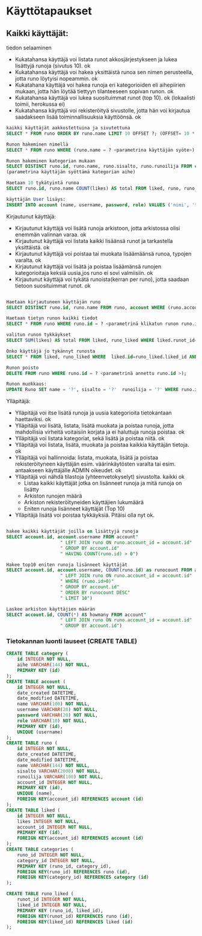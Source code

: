 # Käyttötapaukset

## Kaikki käyttäjät:  
tiedon selaaminen

- Kukatahansa käyttäjä voi  listata  runot akkosjärjestykseen ja lukea lisättyjä runoja (sivutus 10). ok
- Kukatahansa käyttäjä voi hakea yksittäistä runoa sen nimen perusteella, jotta runo löytyisi nopeammin. ok
- Kukatahana käyttäjä voi hakea runoja eri kategorioiden eli aihepiirien mukaan, jotta hän löytää tiettyyn tilanteeseen sopivan runon. ok
- Kukatahansa käyttäjä voi lukea suosituimmat runot (top 10). ok (lokaalisti toimii, herokussa ei)
- Kukatahansa käyttäjä voi rekisteröityä sivustolle, jotta hän voi kirjautua saadakseen lisää toiminnallisuuksia käyttöönsä. ok

```sql
kaikki käyttäjät aakkostettuina ja sivutettuna
SELECT * FROM runo ORDER BY runo.name LIMIT 10 OFFSET ?; (OFFSET= 10 * page, annetaan parametrina)

Runon hakeminen nimellä
SELECT * FROM runo WHERE (runo.name = ? <parametrina käyttäjän syöte>); 

Runon hakeminen kategorian mukaan 
SELECT DISTINCT runo.id, runo.name, runo.sisalto, runo.runoilija FROM category, categories, runo WHERE runo.id=categories.runo_id AND categories.category_id=category.id AND category.aihe=:categ.params(categ='käyttäjän syöte')
(parametrina käyttäjän syöttämä kategorian aihe)

Haetaan 10 tykätyintä runoa
SELECT runo.id, runo.name COUNT(likes) AS total FROM liked, runo, runo_liked WHERE runo.id=liked.runot_id AND liked.id=runo_liked.liked_id"  GROUP BY likes, runo.name, runo.id" ORDER BY total DESC LIMIT 10;

käyttäjän User lisäys:
INSERT INTO account (name, username, password, role) VALUES ('nimi', 'tunnus', 'salasana', 'user');

```

Kirjautunut käyttäjä:

- Kirjautunut käyttäjä voi lisätä runoja arkistoon, jotta arkistossa olisi enemmän valinnan varaa. ok
- Kirjautunut käyttäjä voi listata kaikki lisäänsä runot ja tarkastella yksittäistä. ok
- Kirjautunut käyttäjä voi poistaa tai muokata lisäämäänsä runoa, typojen varalta. ok
- Kirjautunut käyttäjä voi lisätä ja poistaa lisäämänsä runojen kategorioitaja keksiä uusia,jos runo ei sovi valmiisiin. ok
- Kirjautunut käyttäjä voi tykätä runoista(kerran per runo), jotta saadaan tietoon suosituimmat runot. ok


```sql

Haetaan kirjautuneen käyttäjän runo
SELECT DISTINCT runo.id, runo.name FROM runo, account WHERE (runo.account_id =?<parametrinä kirjautunut käyttäjä>);

Haetaan tietyn runon kaikki tiedot
SELECT * FROM runo WHERE runo.id = ? <parametrinä klikatun runon runo.i>);

valitun runon tykkäykset
SELECT SUM(likes) AS total FROM liked, runo_liked WHERE liked.runot_id=? <parametrina valittu runon id> AND liked.account_id=? <parametrina annettu käyttäjän id)   

Onko käyttäjä jo tykännyt runosta
SELECT * FROM liked, runo_liked WHERE  liked.id=runo_liked.liked_id AND runo_liked.runot_id=:ri AND account_id=:la").params(ri=runo.id, la=user.id)                     

Runon poisto
DELETE FROM runo WHERE runo.id = ? <parametrinä annettu runo.id >);

Runon muokkaus:
UPDATE Runo SET name = '?', sisalto = '?'  runoilija = '?' WHERE runo.id = ?; (? = <parametrinä annettu erikseen otsikko, sisalto, runoilja ja runo.id >)
```
Ylläpitäjä:

- Ylläpitäjä voi itse lisätä runoja ja uusia kategorioita tietokantaan haettaviksi. ok
- Ylläpitäjä voi lisätä, listata, lisätä muokata ja poistaa runoja, jotta mahdollisia virheitä voitaisiin korjata ja ei haluttuja runoja poistaa. ok
- Ylläpitäjä voi listata kategoriat, sekä lisätä ja poistaa niitä. ok
- Ylläpitäjä voi listata, lisätä, muokata ja poistaa kaikkia käyttäjän tietoja. ok
- Ylläpitäjä voi hallinnoida: listata, muokata, lisätä ja poistaa rekisteröityneen käyttäjän esim. väärinkäytösten varalta tai esim. antaakseen käyttäjälle ADMIN oikeudet. ok
- Ylläpitäjä voi nähdä tilastoja (yhteenvetokyselyt) sivustolta. kaikki ok
	- Listaa kaikki käyttäjät jotka on lisänneet runoja ja mitä runoja on lisätty
	- Arkiston runojen määrä 
	- Arkiston rekisteröityneiden käyttäjien lukumäärä
	- Eniten runoja lisänneet käyttäjät (Top 10) 
- Ylläpitäjä lisätä voi poistaa tykkäyksiä. Pitäisi olla nyt ok.

```sql

hakee kaikki käyttäjät joilla on lisättyjä runoja
SELECT account.id, account.username FROM account"
                    " LEFT JOIN runo ON runo.account_id = account.id"
                    " GROUP BY account.id"
                    " HAVING COUNT(runo.id) > 0")

Hakee top10 eniten runoja lisänneet käyttäjät
SELECT account.id, account.username, COUNT(runo.id) as runocount FROM account"
                    " LEFT JOIN runo ON runo.account_id = account.id"
                    " WHERE (runo.id>0)"
                    " GROUP BY account.id"
                    " ORDER BY runocount DESC"
                    " LIMIT 10")

Laskee arkiston käyttäjien määrän
SELECT account.id, COUNT(*) AS howmany FROM account"
                    " LEFT JOIN runo ON runo.account_id = account.id"
                    " GROUP BY account.id")             

```

### Tietokannan luonti lauseet (CREATE TABLE)

```sql
CREATE TABLE category (
	id INTEGER NOT NULL, 
	aihe VARCHAR(144) NOT NULL, 
	PRIMARY KEY (id)
);
CREATE TABLE account (
	id INTEGER NOT NULL, 
	date_created DATETIME, 
	date_modified DATETIME, 
	name VARCHAR(100) NOT NULL, 
	username VARCHAR(20) NOT NULL, 
	password VARCHAR(20) NOT NULL, 
	role VARCHAR(10) NOT NULL, 
	PRIMARY KEY (id), 
	UNIQUE (username)
);
CREATE TABLE runo (
	id INTEGER NOT NULL, 
	date_created DATETIME, 
	date_modified DATETIME, 
	name VARCHAR(144) NOT NULL, 
	sisalto VARCHAR(2000) NOT NULL, 
	runoilija VARCHAR(100) NOT NULL, 
	account_id INTEGER NOT NULL, 
	PRIMARY KEY (id), 
	UNIQUE (name), 
	FOREIGN KEY(account_id) REFERENCES account (id)
);
CREATE TABLE liked (
	id INTEGER NOT NULL, 
	likes INTEGER NOT NULL, 
	account_id INTEGER NOT NULL, 
	PRIMARY KEY (id), 
	FOREIGN KEY(account_id) REFERENCES account (id)
);
CREATE TABLE categories (
	runo_id INTEGER NOT NULL, 
	category_id INTEGER NOT NULL, 
	PRIMARY KEY (runo_id, category_id), 
	FOREIGN KEY(runo_id) REFERENCES runo (id), 
	FOREIGN KEY(category_id) REFERENCES category (id)
);

CREATE TABLE runo_liked (
	runot_id INTEGER NOT NULL, 
	liked_id INTEGER NOT NULL, 
	PRIMARY KEY (runo_id, liked_id), 
	FOREIGN KEY(runot_id) REFERENCES runo (id), 
	FOREIGN KEY(liked_id) REFERENCES liked (id)
);

```
